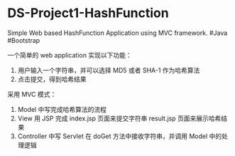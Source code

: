 # DS-Project1-HashFunction
Simple Web based HashFunction Application using MVC framework.  #Java #Bootstrap

一个简单的 web application 实现以下功能：
1. 用户输入一个字符串，并可以选择 MD5 或者 SHA-1 作为哈希算法
2. 点击提交，得到哈希结果

采用 MVC 模式：
1. Model 中写完成哈希算法的流程
2. View 用 JSP 完成
    index.jsp 页面来提交字符串
    result.jsp 页面来展示哈希结果
3. Controller 中写 Servlet
    在 doGet 方法中接收字符串，并调用 Model 中的处理逻辑
